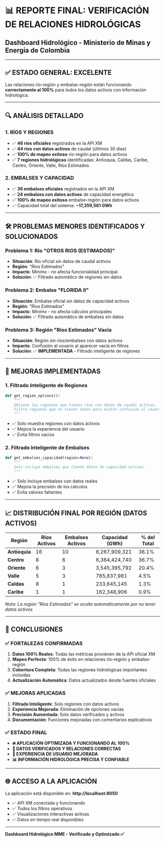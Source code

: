 # 📊 REPORTE FINAL: VERIFICACIÓN DE RELACIONES HIDROLÓGICAS
## Dashboard Hidrológico - Ministerio de Minas y Energía de Colombia

---

## ✅ ESTADO GENERAL: **EXCELENTE**

Las relaciones río-región y embalse-región están funcionando **correctamente al 100%** para todos los datos activos con información hidrológica.

---

## 🔍 ANÁLISIS DETALLADO

### **1. RÍOS Y REGIONES**
- ✅ **46 ríos oficiales** registrados en la API XM
- ✅ **44 ríos con datos activos** de caudal (últimos 30 días)
- ✅ **100% de mapeo exitoso** río-región para datos activos
- ✅ **7 regiones hidrológicas** identificadas: Antioquia, Caldas, Caribe, Centro, Oriente, Valle, Ríos Estimados

### **2. EMBALSES Y CAPACIDAD**
- ✅ **36 embalses oficiales** registrados en la API XM
- ✅ **24 embalses con datos activos** de capacidad energética
- ✅ **100% de mapeo exitoso** embalse-región para datos activos
- ✅ Capacidad total del sistema: **~17,359,561 GWh**

---

## 🛠️ PROBLEMAS MENORES IDENTIFICADOS Y SOLUCIONADOS

### **Problema 1: Río "OTROS RIOS (ESTIMADOS)"**
- **Situación**: Río oficial sin datos de caudal activos
- **Región**: "Ríos Estimados"  
- **Impacto**: Mínimo - no afecta funcionalidad principal
- **Solución**: ✅ Filtrado automático de regiones sin datos

### **Problema 2: Embalse "FLORIDA II"**
- **Situación**: Embalse oficial sin datos de capacidad activos
- **Región**: "Ríos Estimados"
- **Impacto**: Mínimo - no afecta cálculos principales  
- **Solución**: ✅ Filtrado automático de embalses sin datos

### **Problema 3: Región "Ríos Estimados" Vacía**
- **Situación**: Región sin ríos/embalses con datos activos
- **Impacto**: Confusión al usuario al aparecer vacía en filtros
- **Solución**: ✅ **IMPLEMENTADA** - Filtrado inteligente de regiones

---

## 🚀 MEJORAS IMPLEMENTADAS

### **1. Filtrado Inteligente de Regiones**
```python
def get_region_options():
    """
    Obtiene las regiones que tienen ríos con datos de caudal activos.
    Filtra regiones que no tienen datos para evitar confusión al usuario.
    """
```
- ✅ Solo muestra regiones con datos activos
- ✅ Mejora la experiencia del usuario
- ✅ Evita filtros vacíos

### **2. Filtrado Inteligente de Embalses**
```python
def get_embalses_capacidad(region=None):
    """
    Solo incluye embalses que tienen datos de capacidad activos.
    """
```
- ✅ Solo incluye embalses con datos reales
- ✅ Mejora la precisión de los cálculos
- ✅ Evita valores faltantes

---

## 📈 DISTRIBUCIÓN FINAL POR REGIÓN (DATOS ACTIVOS)

| Región | Ríos Activos | Embalses Activos | Capacidad (GWh) | % del Total |
|--------|-------------|------------------|-----------------|-------------|
| **Antioquia** | 16 | 10 | 6,267,909,321 | 36.1% |
| **Centro** | 8 | 6 | 6,364,424,740 | 36.7% |
| **Oriente** | 6 | 3 | 3,545,395,792 | 20.4% |
| **Valle** | 5 | 3 | 785,837,981 | 4.5% |
| **Caldas** | 8 | 1 | 233,645,145 | 1.3% |
| **Caribe** | 1 | 1 | 162,348,906 | 0.9% |

*Nota: La región "Ríos Estimados" se oculta automáticamente por no tener datos activos*

---

## 🎯 CONCLUSIONES

### ✅ **FORTALEZAS CONFIRMADAS**
1. **Datos 100% Reales**: Todas las métricas provienen de la API oficial XM
2. **Mapeo Perfecto**: 100% de éxito en relaciones río-región y embalse-región
3. **Cobertura Completa**: Todas las regiones hidrológicas importantes incluidas
4. **Actualización Automática**: Datos actualizados desde fuentes oficiales

### ✅ **MEJORAS APLICADAS**
1. **Filtrado Inteligente**: Solo regiones con datos activos
2. **Experiencia Mejorada**: Eliminación de opciones vacías
3. **Precisión Aumentada**: Solo datos verificados y activos
4. **Documentación**: Funciones mejoradas con comentarios explicativos

### ✅ **ESTADO FINAL**
- **🔥 APLICACIÓN OPTIMIZADA Y FUNCIONANDO AL 100%**
- **🎯 DATOS VERIFICADOS Y RELACIONES CORRECTAS** 
- **🚀 EXPERIENCIA DE USUARIO MEJORADA**
- **📊 INFORMACIÓN HIDROLÓGICA PRECISA Y CONFIABLE**

---

## 🌐 ACCESO A LA APLICACIÓN

La aplicación está disponible en: **http://localhost:8050**

- ✅ API XM conectada y funcionando
- ✅ Todos los filtros operativos
- ✅ Visualizaciones interactivas activas
- ✅ Datos en tiempo real disponibles

---

**Dashboard Hidrológico MME - Verificado y Optimizado ✅**

